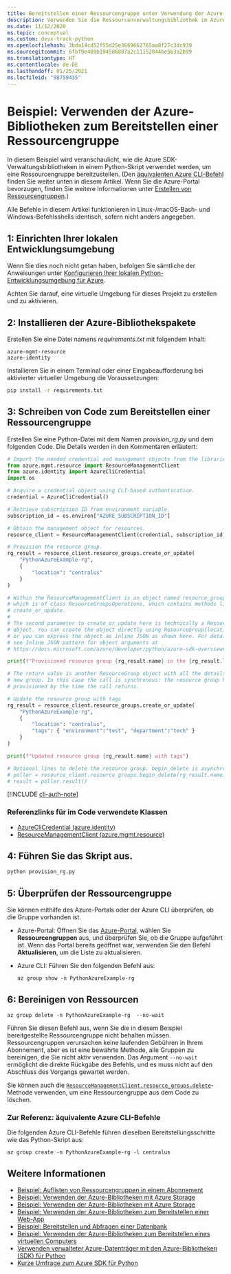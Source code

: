 ```yaml
---
title: Bereitstellen einer Ressourcengruppe unter Verwendung der Azure-Bibliotheken für Python
description: Verwenden Sie die Ressourcenverwaltungsbibliothek im Azure SDK für Python, um eine Ressourcengruppe aus Python-Code zu erstellen.
ms.date: 11/12/2020
ms.topic: conceptual
ms.custom: devx-track-python
ms.openlocfilehash: 3bda14cd52f55d25e3669662765aa8f27c3dc939
ms.sourcegitcommit: 6fbf9e489b194586887a2c11152044be5b3a2b99
ms.translationtype: HT
ms.contentlocale: de-DE
ms.lasthandoff: 01/25/2021
ms.locfileid: "98759435"
---
```

# <a name="example-use-the-azure-libraries-to-provision-a-resource-group"></a>Beispiel: Verwenden der Azure-Bibliotheken zum Bereitstellen einer Ressourcengruppe

In diesem Beispiel wird veranschaulicht, wie die Azure SDK-Verwaltungsbibliotheken in einem Python-Skript verwendet werden, um eine Ressourcengruppe bereitzustellen. (Den [äquivalenten Azure CLI-Befehl](#for-reference-equivalent-azure-cli-commands) finden Sie weiter unten in diesem Artikel. Wenn Sie die Azure-Portal bevorzugen, finden Sie weitere Informationen unter [Erstellen von Ressourcengruppen](/azure/azure-resource-manager/management/manage-resource-groups-portal).)

Alle Befehle in diesem Artikel funktionieren in Linux-/macOS-Bash- und Windows-Befehlsshells identisch, sofern nicht anders angegeben.

## <a name="1-set-up-your-local-development-environment"></a>1: Einrichten Ihrer lokalen Entwicklungsumgebung

Wenn Sie dies noch nicht getan haben, befolgen Sie sämtliche der Anweisungen unter [Konfigurieren Ihrer lokalen Python-Entwicklungsumgebung für Azure](configure-local-development-environment.md).

Achten Sie darauf, eine virtuelle Umgebung für dieses Projekt zu erstellen und zu aktivieren.

## <a name="2-install-the-azure-library-packages"></a>2: Installieren der Azure-Bibliothekspakete

Erstellen Sie eine Datei namens *requirements.txt* mit folgendem Inhalt:

```text
azure-mgmt-resource
azure-identity
```

Installieren Sie in einem Terminal oder einer Eingabeaufforderung bei aktivierter virtueller Umgebung die Voraussetzungen:

```cmd
pip install -r requirements.txt
```

## <a name="3-write-code-to-provision-a-resource-group"></a>3: Schreiben von Code zum Bereitstellen einer Ressourcengruppe

Erstellen Sie eine Python-Datei mit dem Namen *provision_rg.py* und dem folgenden Code. Die Details werden in den Kommentaren erläutert:

```python
# Import the needed credential and management objects from the libraries.
from azure.mgmt.resource import ResourceManagementClient
from azure.identity import AzureCliCredential
import os

# Acquire a credential object using CLI-based authentication.
credential = AzureCliCredential()

# Retrieve subscription ID from environment variable.
subscription_id = os.environ["AZURE_SUBSCRIPTION_ID"]

# Obtain the management object for resources.
resource_client = ResourceManagementClient(credential, subscription_id)

# Provision the resource group.
rg_result = resource_client.resource_groups.create_or_update(
    "PythonAzureExample-rg",
    {
        "location": "centralus"
    }
)

# Within the ResourceManagementClient is an object named resource_groups,
# which is of class ResourceGroupsOperations, which contains methods like
# create_or_update.
#
# The second parameter to create_or_update here is technically a ResourceGroup
# object. You can create the object directly using ResourceGroup(location=LOCATION)
# or you can express the object as inline JSON as shown here. For details,
# see Inline JSON pattern for object arguments at
# https://docs.microsoft.com/azure/developer/python/azure-sdk-overview#inline-json-pattern-for-object-arguments.

print(f"Provisioned resource group {rg_result.name} in the {rg_result.location} region")

# The return value is another ResourceGroup object with all the details of the
# new group. In this case the call is synchronous: the resource group has been
# provisioned by the time the call returns.

# Update the resource group with tags
rg_result = resource_client.resource_groups.create_or_update(
    "PythonAzureExample-rg",
    {
        "location": "centralus",
        "tags": { "environment":"test", "department":"tech" }
    }
)

print(f"Updated resource group {rg_result.name} with tags")

# Optional lines to delete the resource group. begin_delete is asynchronous.
# poller = resource_client.resource_groups.begin_delete(rg_result.name)
# result = poller.result()
```

[!INCLUDE [cli-auth-note](includes/cli-auth-note.md)]

### <a name="reference-links-for-classes-used-in-the-code"></a>Referenzlinks für im Code verwendete Klassen

- [AzureCliCredential (azure.identity)](/python/api/azure-identity/azure.identity.azureclicredential)
- [ResourceManagementClient (azure.mgmt.resource)](/python/api/azure-mgmt-resource/azure.mgmt.resource.resourcemanagementclient)

## <a name="4-run-the-script"></a>4: Führen Sie das Skript aus.

```cmd
python provision_rg.py
```

## <a name="5-verify-the-resource-group"></a>5: Überprüfen der Ressourcengruppe

Sie können mithilfe des Azure-Portals oder der Azure CLI überprüfen, ob die Gruppe vorhanden ist.

- Azure-Portal: Öffnen Sie das [Azure-Portal](https://portal.azure.com), wählen Sie **Ressourcengruppen** aus, und überprüfen Sie, ob die Gruppe aufgeführt ist. Wenn das Portal bereits geöffnet war, verwenden Sie den Befehl **Aktualisieren**, um die Liste zu aktualisieren.

- Azure CLI: Führen Sie den folgenden Befehl aus:

    ```azurecli
    az group show -n PythonAzureExample-rg
    ```

## <a name="6-clean-up-resources"></a>6: Bereinigen von Ressourcen

```azurecli
az group delete -n PythonAzureExample-rg  --no-wait
```

Führen Sie diesen Befehl aus, wenn Sie die in diesem Beispiel bereitgestellte Ressourcengruppe nicht behalten müssen. Ressourcengruppen verursachen keine laufenden Gebühren in Ihrem Abonnement, aber es ist eine bewährte Methode, alle Gruppen zu bereinigen, die Sie nicht aktiv verwenden. Das Argument `--no-wait` ermöglicht die direkte Rückgabe des Befehls, und es muss nicht auf den Abschluss des Vorgangs gewartet werden.

Sie können auch die [`ResourceManagementClient.resource_groups.delete`](/python/api/azure-mgmt-resource/azure.mgmt.resource.resources.v2019_10_01.operations.resourcegroupsoperations#delete-resource-group-name--custom-headers-none--raw-false--polling-true----operation-config-)-Methode verwenden, um eine Ressourcengruppe aus dem Code zu löschen.

### <a name="for-reference-equivalent-azure-cli-commands"></a>Zur Referenz: äquivalente Azure CLI-Befehle

Die folgenden Azure CLI-Befehle führen dieselben Bereitstellungsschritte wie das Python-Skript aus:

```azurecli
az group create -n PythonAzureExample-rg -l centralus
```

## <a name="see-also"></a>Weitere Informationen

- [Beispiel: Auflisten von Ressourcengruppen in einem Abonnement](azure-sdk-example-list-resource-groups.md)
- [Beispiel: Verwenden der Azure-Bibliotheken mit Azure Storage](azure-sdk-example-storage.md)
- [Beispiel: Verwenden der Azure-Bibliotheken mit Azure Storage](azure-sdk-example-storage-use.md)
- [Beispiel: Verwenden der Azure-Bibliotheken zum Bereitstellen einer Web-App](azure-sdk-example-web-app.md)
- [Beispiel: Bereitstellen und Abfragen einer Datenbank](azure-sdk-example-database.md)
- [Beispiel: Verwenden der Azure-Bibliotheken zum Bereitstellen eines virtuellen Computers](azure-sdk-example-virtual-machines.md)
- [Verwenden verwalteter Azure-Datenträger mit den Azure-Bibliotheken (SDK) für Python](azure-sdk-samples-managed-disks.md)
- [Kurze Umfrage zum Azure SDK für Python](https://microsoft.qualtrics.com/jfe/form/SV_bNFX0HECjzPWMiG?Q_CHL=docs)
